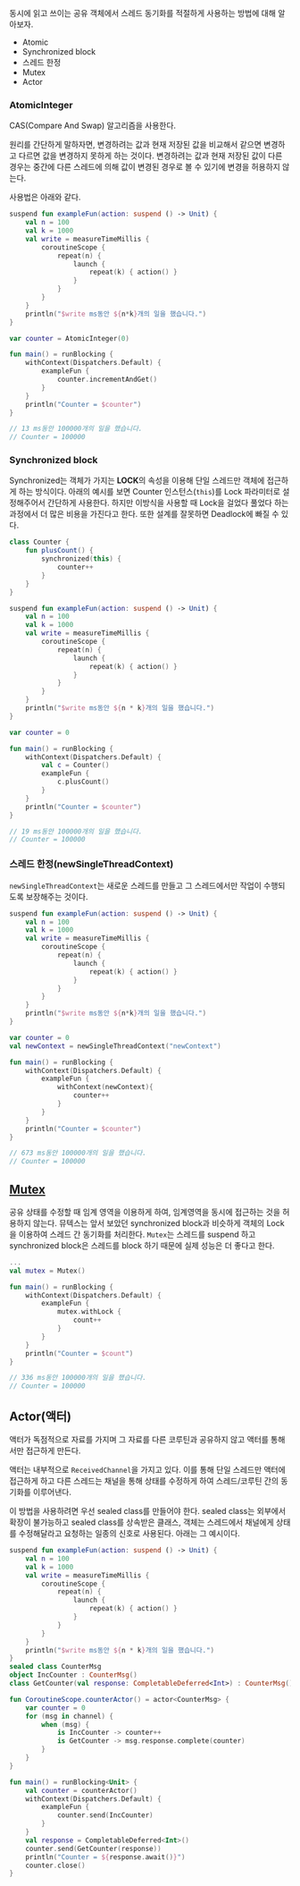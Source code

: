 
동시에 읽고 쓰이는 공유 객체에서 스레드 동기화를 적절하게 사용하는 방법에 대해 알아보자.

- Atomic
- Synchronized block
- 스레드 한정
- Mutex
- Actor

### AtomicInteger

CAS(Compare And Swap) 알고리즘을 사용한다.

원리를 간단하게 말하자면, 변경하려는 값과 현재 저장된 값을 비교해서 같으면 변경하고 다르면 값을 변경하지 못하게 하는 것이다. 변경하려는 값과 현재 저장된 값이 다른 경우는 중간에 다른 스레드에 의해 값이 변경된 경우로 볼 수 있기에 변경을 허용하지 않는다.

사용법은 아래와 같다.

```kotlin
suspend fun exampleFun(action: suspend () -> Unit) {
    val n = 100
    val k = 1000
    val write = measureTimeMillis {
        coroutineScope {
            repeat(n) {
                launch {
                    repeat(k) { action() }
                }
            }
        }
    }
    println("$write ms동안 ${n*k}개의 일을 했습니다.")
}

var counter = AtomicInteger(0)

fun main() = runBlocking {
    withContext(Dispatchers.Default) {
        exampleFun {
            counter.incrementAndGet()
        }
    }
    println("Counter = $counter")
}

// 13 ms동안 100000개의 일을 했습니다.
// Counter = 100000
```

### Synchronized block

Synchronized는 객체가 가지는 **LOCK**의 속성을 이용해 단일 스레드만 객체에 접근하게 하는 방식이다. 아래의 예시를 보면 Counter 인스턴스(`this`)를 Lock 파라미터로 설정해주어서 간단하게 사용한다. 하지만 이방식을 사용할 때 Lock을 걸었다 풀었다 하는 과정에서 더 많은 비용을 가진다고 한다. 또한 설계를 잘못하면 Deadlock에 빠질 수 있다.

```kotlin
class Counter {
    fun plusCount() {
        synchronized(this) {
            counter++
        }
    }
}

suspend fun exampleFun(action: suspend () -> Unit) {
    val n = 100
    val k = 1000
    val write = measureTimeMillis {
        coroutineScope {
            repeat(n) {
                launch {
                    repeat(k) { action() }
                }
            }
        }
    }
    println("$write ms동안 ${n * k}개의 일을 했습니다.")
}

var counter = 0

fun main() = runBlocking {
    withContext(Dispatchers.Default) {
        val c = Counter()
        exampleFun {
            c.plusCount()
        }
    }
    println("Counter = $counter")
}

// 19 ms동안 100000개의 일을 했습니다.
// Counter = 100000
```

### 스레드 한정(newSingleThreadContext)

`newSingleThreadContext`는 새로운 스레드를 만들고 그 스레드에서만 작업이 수행되도록 보장해주는 것이다.

```kotlin
suspend fun exampleFun(action: suspend () -> Unit) {
    val n = 100
    val k = 1000
    val write = measureTimeMillis {
        coroutineScope {
            repeat(n) {
                launch {
                    repeat(k) { action() }
                }
            }
        }
    }
    println("$write ms동안 ${n*k}개의 일을 했습니다.")
}

var counter = 0
val newContext = newSingleThreadContext("newContext")

fun main() = runBlocking {
    withContext(Dispatchers.Default) {
        exampleFun {
            withContext(newContext){
                counter++
            }
        }
    }
    println("Counter = $counter")
}

// 673 ms동안 100000개의 일을 했습니다.
// Counter = 100000
```

## [Mutex](https://github.com/rlaisqls/TIL/blob/main/%EC%9A%B4%EC%98%81%EC%B2%B4%EC%A0%9C%E2%80%85Operating%E2%80%85System/%EC%9E%84%EA%B3%84%EC%98%81%EC%97%AD%EA%B3%BC%E2%80%85%EC%83%81%ED%98%B8%EB%B0%B0%EC%A0%9C.md)

공유 상태를 수정할 때 임계 영역을 이용하게 하여, 임계영역을 동시에 접근하는 것을 허용하지 않는다. 뮤텍스는 앞서 보았던 synchronized block과 비슷하게 객체의 Lock을 이용하여 스레드 간 동기화를 처리한다. `Mutex`는 스레드를 suspend 하고 synchronized block은 스레드를 block 하기 때문에 실제 성능은 더 좋다고 한다.

```kotlin
...
val mutex = Mutex()

fun main() = runBlocking {
    withContext(Dispatchers.Default) {
        exampleFun {
            mutex.withLock {
                count++
            }
        }
    }
    println("Counter = $count")
}

// 336 ms동안 100000개의 일을 했습니다.
// Counter = 100000
```

## Actor(액터)

액터가 독점적으로 자료를 가지며 그 자료를 다른 코루틴과 공유하지 않고 액터를 통해서만 접근하게 만든다.

액터는 내부적으로 `ReceivedChannel`을 가지고 있다. 이를 통해 단일 스레드만 액터에 접근하게 하고 다른 스레드는 채널을 통해 상태를 수정하게 하여 스레드/코루틴 간의 동기화를 이루어낸다.

이 방법을 사용하려면 우선 sealed class를 만들어야 한다. sealed class는 외부에서 확장이 불가능하고 sealed class를 상속받은 클래스, 객체는 스레드에서 채널에게 상태를 수정해달라고 요청하는 일종의 신호로 사용된다. 아래는 그 예시이다.

```kotlin
suspend fun exampleFun(action: suspend () -> Unit) {
    val n = 100
    val k = 1000
    val write = measureTimeMillis {
        coroutineScope {
            repeat(n) {
                launch {
                    repeat(k) { action() }
                }
            }
        }
    }
    println("$write ms동안 ${n * k}개의 일을 했습니다.")
}
sealed class CounterMsg
object IncCounter : CounterMsg()
class GetCounter(val response: CompletableDeferred<Int>) : CounterMsg()

fun CoroutineScope.counterActor() = actor<CounterMsg> {
    var counter = 0
    for (msg in channel) {
        when (msg) {
            is IncCounter -> counter++
            is GetCounter -> msg.response.complete(counter)
        }
    }
}

fun main() = runBlocking<Unit> {
    val counter = counterActor()
    withContext(Dispatchers.Default) {
        exampleFun {
            counter.send(IncCounter)
        }
    }
    val response = CompletableDeferred<Int>()
    counter.send(GetCounter(response))
    println("Counter = ${response.await()}")
    counter.close()
}
```